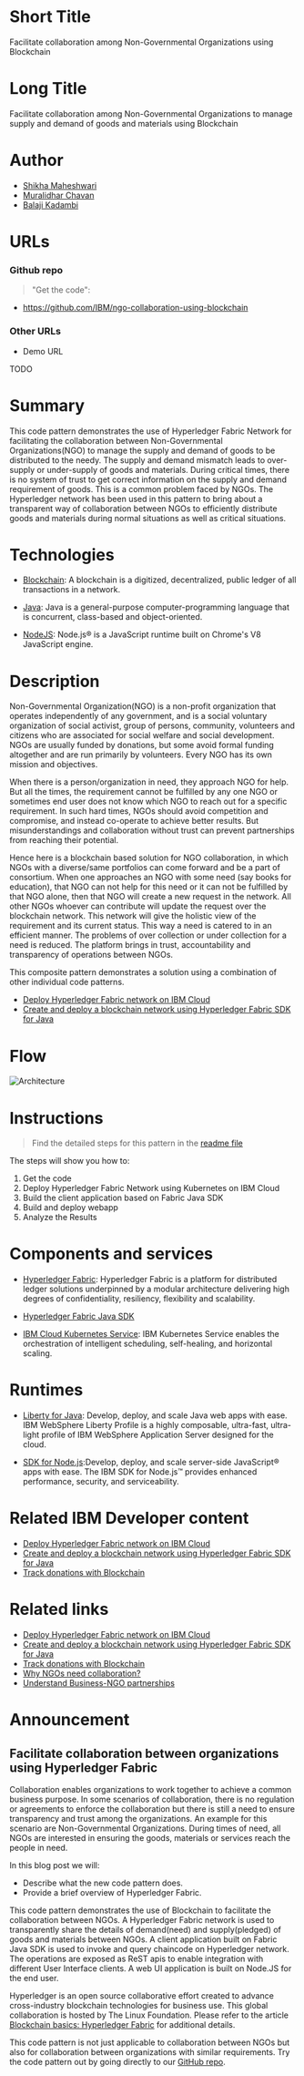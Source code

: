 # Short Title

Facilitate collaboration among Non-Governmental Organizations using Blockchain



# Long Title

Facilitate collaboration among Non-Governmental Organizations to manage supply and demand of goods and materials using Blockchain


# Author


* [Shikha Maheshwari](https://www.linkedin.com/in/shikha-maheshwari) 
* [Muralidhar Chavan](https://www.linkedin.com/in/muralidhar-chavan-3335b638/) 
* [Balaji Kadambi](https://www.linkedin.com/in/balaji-kadambi-1519223/)


# URLs

### Github repo

> "Get the code": 
* https://github.com/IBM/ngo-collaboration-using-blockchain

### Other URLs

* Demo URL

TODO

# Summary

This code pattern demonstrates the use of Hyperledger Fabric Network for facilitating the collaboration between Non-Governmental Organizations(NGO) to manage the supply and demand of goods to be distributed to the needy. The supply and demand mismatch leads to over-supply or under-supply of goods and materials. During critical times, there is no system of trust to get correct information on the supply and demand requirement of goods. This is a common problem faced by NGOs. The Hyperledger network has been used in this pattern to bring about a transparent way of collaboration between NGOs to efficiently distribute goods and materials during normal situations as well as critical situations.

# Technologies

* [Blockchain](https://en.wikipedia.org/wiki/Blockchain): A blockchain is a digitized, decentralized, public ledger of all transactions in a network.

* [Java](https://en.wikipedia.org/wiki/Java_(programming_language)): Java is a general-purpose computer-programming language that is concurrent, class-based and object-oriented.

* [NodeJS](https://nodejs.org/en/): Node.js® is a JavaScript runtime built on Chrome's V8 JavaScript engine.


# Description

Non-Governmental Organization(NGO) is a non-profit organization that operates independently of any government, and is a social voluntary organization of social activist, group of persons, community, volunteers and citizens who are associated for social welfare and social development. NGOs are usually funded by donations, but some avoid formal funding altogether and are run primarily by volunteers. Every NGO has its own mission and objectives.

When there is a person/organization in need, they approach NGO for help. But all the times, the requirement cannot be fulfilled by any one NGO or sometimes end user does not know which NGO to reach out for a specific requirement. In such hard times, NGOs should avoid competition and compromise, and instead co-operate to achieve better results. But misunderstandings and collaboration without trust can prevent partnerships from reaching their potential.

Hence here is a blockchain based solution for NGO collaboration, in which NGOs with a diverse/same portfolios can come forward and be a part of consortium. When one approaches an NGO with some need (say books for education), that NGO can not help for this need or it can not be fulfilled by that NGO alone, then that NGO will create a new request in the network. All other NGOs whoever can contribute will update the request over the blockchain network. This network will give the holistic view of the requirement and its current status. This way a need is catered to in an efficient manner. The problems of over collection or under collection for a need is reduced. The platform brings in trust, accountability and transparency of operations between NGOs.

This composite pattern demonstrates a solution using a combination of other individual code patterns.
- [Deploy Hyperledger Fabric network on IBM Cloud](https://github.com/IBM/blockchain-network-on-kubernetes)
- [Create and deploy a blockchain network using Hyperledger Fabric SDK for Java](https://github.com/IBM/blockchain-application-using-fabric-java-sdk)

# Flow

![Architecture](https://github.com/IBM/ngo-collaboration-using-blockchain/blob/master/images/architecture.png)


# Instructions

> Find the detailed steps for this pattern in the [readme file](https://github.com/IBM/ngo-collaboration-using-blockchain/blob/master/README.md) 

The steps will show you how to:

1. Get the code
2. Deploy Hyperledger Fabric Network using Kubernetes on IBM Cloud
3. Build the client application based on Fabric Java SDK
4. Build and deploy webapp
5. Analyze the Results

# Components and services

* [Hyperledger Fabric](https://hyperledger-fabric.readthedocs.io/): Hyperledger Fabric is a platform for distributed ledger solutions underpinned by a modular architecture delivering high degrees of confidentiality, resiliency, flexibility and scalability.

* [Hyperledger Fabric Java SDK](https://github.com/hyperledger/fabric-sdk-java)

* [IBM Cloud Kubernetes Service](https://cloud.ibm.com/containers-kubernetes/catalog/cluster): IBM Kubernetes Service enables the orchestration of intelligent scheduling, self-healing, and horizontal scaling.

# Runtimes

* [Liberty for Java](https://console.bluemix.net/catalog/starters/liberty-for-java): Develop, deploy, and scale Java web apps with ease. IBM WebSphere Liberty Profile is a highly composable, ultra-fast, ultra-light profile of IBM WebSphere Application Server designed for the cloud.

* [SDK for Node.js](https://console.bluemix.net/catalog/starters/sdk-for-nodejs):Develop, deploy, and scale server-side JavaScript® apps with ease. The IBM SDK for Node.js™ provides enhanced performance, security, and serviceability.

# Related IBM Developer content

* [Deploy Hyperledger Fabric network on IBM Cloud](https://github.com/IBM/blockchain-network-on-kubernetes)
* [Create and deploy a blockchain network using Hyperledger Fabric SDK for Java](https://github.com/IBM/blockchain-application-using-fabric-java-sdk)
* [Track donations with Blockchain](https://developer.ibm.com/patterns/track-donations-blockchain/)

# Related links

- [Deploy Hyperledger Fabric network on IBM Cloud](https://github.com/IBM/blockchain-network-on-kubernetes)
- [Create and deploy a blockchain network using Hyperledger Fabric SDK for Java](https://github.com/IBM/blockchain-application-using-fabric-java-sdk)
- [Track donations with Blockchain](https://developer.ibm.com/patterns/track-donations-blockchain/)
- [Why NGOs need collaboration?](https://www.theguardian.com/global-development/poverty-matters/2012/mar/13/ngos-need-third-way-collaboration)
- [Understand Business-NGO partnerships](https://blogs.worldbank.org/publicsphere/why-collaborate-three-frameworks-understand-business-ngo-partnerships)

# Announcement

## Facilitate collaboration between organizations using Hyperledger Fabric
Collaboration enables organizations to work together to achieve a common business purpose. In some scenarios of collaboration, there is no regulation or agreements to enforce the collaboration but there is still a need to ensure transparency and trust among the organizations. An example for this scenario are Non-Governmental Organizations. During times of need, all NGOs are interested in ensuring the goods, materials or services reach the people in need.


In this blog post we will:
* Describe what the new code pattern does.
* Provide a brief overview of Hyperledger Fabric.

This code pattern demonstrates the use of Blockchain to facilitate the collaboration between NGOs. A Hyperledger Fabric network is used to transparently share the details of demand(need) and supply(pledged) of goods and materials between NGOs. A client application built on Fabric Java SDK is used to invoke and query chaincode on Hyperledger network. The operations are exposed as ReST apis to enable integration with different User Interface clients. A web UI application is built on Node.JS for the end user.

Hyperledger is an open source collaborative effort created to advance cross-industry blockchain technologies for business use. This global collaboration is hosted by The Linux Foundation. Please refer to the article [Blockchain basics: Hyperledger Fabric](https://developer.ibm.com/articles/cl-blockchain-hyperledger-fabric-hyperledger-composer-compared/) for additional details.

This code pattern is not just applicable to collaboration between NGOs but also for collaboration between organizations with similar requirements. Try the code pattern out by going directly to our [GitHub repo](https://github.com/IBM/ngo-collaboration-using-blockchain).



